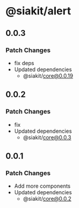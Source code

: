 # @siakit/alert

## 0.0.3

### Patch Changes

- fix deps
- Updated dependencies
  - @siakit/core@0.0.19

## 0.0.2

### Patch Changes

- fix
- Updated dependencies
  - @siakit/core@0.0.3

## 0.0.1

### Patch Changes

- Add more components
- Updated dependencies
  - @siakit/core@0.0.2
